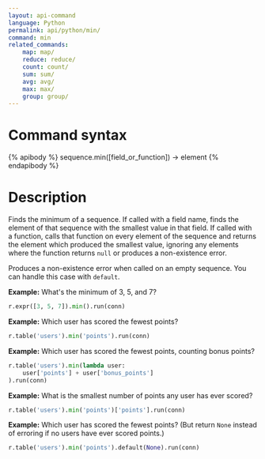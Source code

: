 ```yaml
---
layout: api-command
language: Python
permalink: api/python/min/
command: min
related_commands:
    map: map/
    reduce: reduce/
    count: count/
    sum: sum/
    avg: avg/
    max: max/
    group: group/
---
```


# Command syntax #

{% apibody %}
sequence.min([field_or_function]) &rarr; element
{% endapibody %}

# Description #

Finds the minimum of a sequence.  If called with a field name, finds
the element of that sequence with the smallest value in that field.
If called with a function, calls that function on every element of the
sequence and returns the element which produced the smallest value,
ignoring any elements where the function returns `null` or produces a
non-existence error.

Produces a non-existence error when called on an empty sequence.  You
can handle this case with `default`.

__Example:__ What's the minimum of 3, 5, and 7?

```py
r.expr([3, 5, 7]).min().run(conn)
```

__Example:__ Which user has scored the fewest points?

```py
r.table('users').min('points').run(conn)
```

__Example:__ Which user has scored the fewest points, counting bonus points?

```py
r.table('users').min(lambda user:
    user['points'] + user['bonus_points']
).run(conn)
```

__Example:__ What is the smallest number of points any user has ever scored?

```py
r.table('users').min('points')['points'].run(conn)
```

__Example:__ Which user has scored the fewest points?  (But return
`None` instead of erroring if no users have ever scored points.)

```py
r.table('users').min('points').default(None).run(conn)
```
